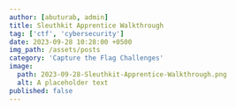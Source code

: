 ```yaml
---
author: [abuturab, admin]
title: Sleuthkit Apprentice Walkthrough
tag: ['ctf', 'cybersecurity']
date: 2023-09-28 10:28:00 +0500
img_path: /assets/posts
category: 'Capture the Flag Challenges'
image:
  path: 2023-09-28-Sleuthkit-Apprentice-Walkthrough.png
  alt: A placeholder text
published: false
---
```

